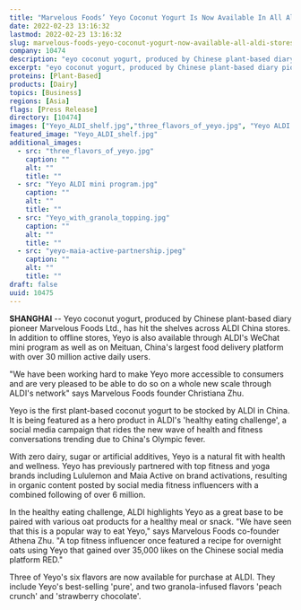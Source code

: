 ```yaml
---
title: "Marvelous Foods’ Yeyo Coconut Yogurt Is Now Available In All Aldi Stores in China"
date: 2022-02-23 13:16:32
lastmod: 2022-02-23 13:16:32
slug: marvelous-foods-yeyo-coconut-yogurt-now-available-all-aldi-stores-china
company: 10474
description: "eyo coconut yogurt, produced by Chinese plant-based diary pioneer Marvelous Foods Ltd., has hit the shelves across ALDI China stores."
excerpt: "eyo coconut yogurt, produced by Chinese plant-based diary pioneer Marvelous Foods Ltd., has hit the shelves across ALDI China stores."
proteins: [Plant-Based]
products: [Dairy]
topics: [Business]
regions: [Asia]
flags: [Press Release]
directory: [10474]
images: ["Yeyo_ALDI_shelf.jpg","three_flavors_of_yeyo.jpg", "Yeyo ALDI mini program.jpg", "Yeyo_with_granola_topping.jpg", "yeyo-maia-active-partnership.jpeg"]
featured_image: "Yeyo_ALDI_shelf.jpg"
additional_images:
  - src: "three_flavors_of_yeyo.jpg"
    caption: ""
    alt: ""
    title: ""
  - src: "Yeyo ALDI mini program.jpg"
    caption: ""
    alt: ""
    title: ""
  - src: "Yeyo_with_granola_topping.jpg"
    caption: ""
    alt: ""
    title: ""
  - src: "yeyo-maia-active-partnership.jpeg"
    caption: ""
    alt: ""
    title: ""
draft: false
uuid: 10475
---
```

**SHANGHAI** -- Yeyo coconut yogurt, produced by Chinese plant-based
diary pioneer Marvelous Foods Ltd., has hit the shelves across ALDI
China stores. In addition to offline stores, Yeyo is also available
through ALDI's WeChat mini program as well as on Meituan, China's
largest food delivery platform with over 30 million active daily users.

"We have been working hard to make Yeyo more accessible to consumers and
are very pleased to be able to do so on a whole new scale through ALDI's
network" says Marvelous Foods founder Christiana Zhu.

Yeyo is the first plant-based coconut yogurt to be stocked by ALDI in
China. It is being featured as a hero product in ALDI's 'healthy eating
challenge', a social media campaign that rides the new wave of health
and fitness conversations trending due to China's Olympic fever.

With zero dairy, sugar or artificial additives, Yeyo is a natural fit
with health and wellness. Yeyo has previously partnered with top fitness
and yoga brands including Lululemon and Maia Active on brand
activations, resulting in organic content posted by social media fitness
influencers with a combined following of over 6 million.

In the healthy eating challenge, ALDI highlights Yeyo as a great base to
be paired with various oat products for a healthy meal or snack. "We
have seen that this is a popular way to eat Yeyo," says Marvelous Foods
co-founder Athena Zhu. "A top fitness influencer once featured a recipe
for overnight oats using Yeyo that gained over 35,000 likes on the
Chinese social media platform RED."

Three of Yeyo's six flavors are now available for purchase at ALDI. They
include Yeyo's best-selling 'pure', and two granola-infused flavors
'peach crunch' and 'strawberry chocolate'.

